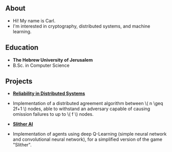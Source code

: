 ## About

* Hi! My name is Carl.
* I'm interested in cryptography, distributed systems, and machine learning.

## Education

* **The Hebrew University of Jerusalem** 
* B.Sc. in Computer Science

## Projects

* [**Reliability in Distributed Systems**](https://github.com/kqke/RIDS)
* Implementation of a distributed agreement algorithm between \\( n \geq 2f+1 \\) nodes, able to withstand an adversary capable of causing omission failures to up to \\( f \\) nodes.   
  
* [**Slither AI**](https://github.com/kqke/AI_slither)
* Implementation of agents using deep Q-Learning (simple neural network and convolutional neural network), for a simplified version of the game "Slither".
